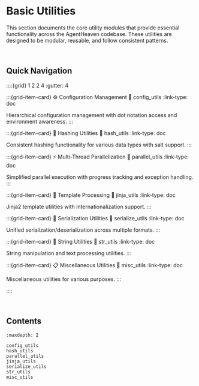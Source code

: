 # Basic Utilities

This section documents the core utility modules that provide essential functionality across the AgentHeaven codebase. These utilities are designed to be modular, reusable, and follow consistent patterns.

<br/>

## Quick Navigation

::::{grid} 1 2 2 4
:gutter: 4

:::{grid-item-card} ⚙️ Configuration Management
:link: config_utils
:link-type: doc

Hierarchical configuration management with dot notation access and environment awareness.
:::

:::{grid-item-card} 🔐 Hashing Utilities
:link: hash_utils
:link-type: doc

Consistent hashing functionality for various data types with salt support.
:::

:::{grid-item-card} ⚡ Multi-Thread Parallelization
:link: parallel_utils
:link-type: doc

Simplified parallel execution with progress tracking and exception handling.
:::

:::{grid-item-card} 📝 Template Processing
:link: jinja_utils
:link-type: doc

Jinja2 template utilities with internationalization support.
:::

:::{grid-item-card} 💾 Serialization Utilities
:link: serialize_utils
:link-type: doc

Unified serialization/deserialization across multiple formats.
:::

:::{grid-item-card} 🧵 String Utilities
:link: str_utils
:link-type: doc

String manipulation and text processing utilities.
:::

:::{grid-item-card} 📋 Miscellaneous Utilities
:link: misc_utils
:link-type: doc

Miscellaneous utilities for various purposes.
:::

::::

<br/>

## Contents

```{toctree}
:maxdepth: 2

config_utils
hash_utils
parallel_utils
jinja_utils
serialize_utils
str_utils
misc_utils
```

<br/>
